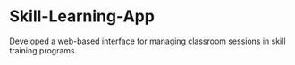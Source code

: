 # Skill-Learning-App
Developed a web-based interface for managing classroom sessions in skill training programs.
